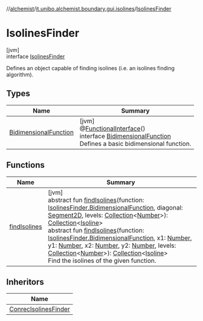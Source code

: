 //[alchemist](../../../index.md)/[it.unibo.alchemist.boundary.gui.isolines](../index.md)/[IsolinesFinder](index.md)

# IsolinesFinder

[jvm]\
interface [IsolinesFinder](index.md)

Defines an object capable of finding isolines (i.e. an isolines finding algorithm).

## Types

| Name | Summary |
|---|---|
| [BidimensionalFunction](-bidimensional-function/index.md) | [jvm]<br>@[FunctionalInterface](https://docs.oracle.com/javase/8/docs/api/java/lang/FunctionalInterface.html)()<br>interface [BidimensionalFunction](-bidimensional-function/index.md)<br>Defines a basic bidimensional function. |

## Functions

| Name | Summary |
|---|---|
| [findIsolines](find-isolines.md) | [jvm]<br>abstract fun [findIsolines](find-isolines.md)(function: [IsolinesFinder.BidimensionalFunction](-bidimensional-function/index.md), diagonal: [Segment2D](../-segment2-d/index.md), levels: [Collection](https://docs.oracle.com/javase/8/docs/api/java/util/Collection.html)<[Number](https://docs.oracle.com/javase/8/docs/api/java/lang/Number.html)>): [Collection](https://docs.oracle.com/javase/8/docs/api/java/util/Collection.html)<[Isoline](../-isoline/index.md)><br>abstract fun [findIsolines](find-isolines.md)(function: [IsolinesFinder.BidimensionalFunction](-bidimensional-function/index.md), x1: [Number](https://docs.oracle.com/javase/8/docs/api/java/lang/Number.html), y1: [Number](https://docs.oracle.com/javase/8/docs/api/java/lang/Number.html), x2: [Number](https://docs.oracle.com/javase/8/docs/api/java/lang/Number.html), y2: [Number](https://docs.oracle.com/javase/8/docs/api/java/lang/Number.html), levels: [Collection](https://docs.oracle.com/javase/8/docs/api/java/util/Collection.html)<[Number](https://docs.oracle.com/javase/8/docs/api/java/lang/Number.html)>): [Collection](https://docs.oracle.com/javase/8/docs/api/java/util/Collection.html)<[Isoline](../-isoline/index.md)><br>Find the isolines of the given function. |

## Inheritors

| Name |
|---|
| [ConrecIsolinesFinder](../-conrec-isolines-finder/index.md) |
